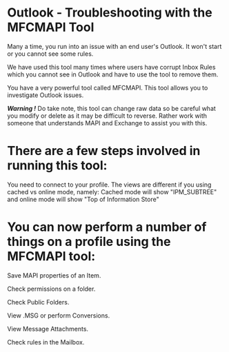 # Outlook - Troubleshooting with the MFCMAPI Tool

Many a time, you run into an issue with an end user's Outlook. It won't start or you cannot see some rules.

We have used this tool many times where users have corrupt Inbox Rules which you cannot see in Outlook and have to use the tool to remove them.

You have a very powerful tool called MFCMAPI. This tool allows you to investigate Outlook issues.

***Warning !*** Do take note, this tool can change raw data so be careful what you modify or delete as it may be difficult to reverse. Rather work with someone that understands MAPI and Exchange to assist you with this.

# There are a few steps involved in running this tool:

You need to connect to your profile.
The views are different if you using cached vs online mode, namely: Cached mode will show "IPM_SUBTREE" and online mode will show "Top of Information Store"


# You can now perform a number of things on a profile using the MFCMAPI tool:

  Save MAPI properties of an Item.
  
  Check permissions on a folder.
  
  Check Public Folders.
  
  View .MSG or perform Conversions.
  
  View Message Attachments.
  
  Check rules in the Mailbox.
